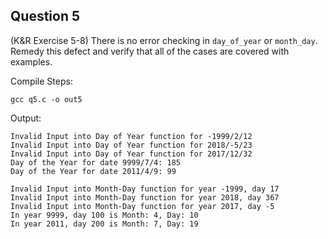 ## Question 5

(K&R Exercise 5-8) There is no error checking in <code>day_of_year</code> or <code>month_day</code>. Remedy this defect and verify that all of the cases are covered with examples.

Compile Steps:

	gcc q5.c -o out5

Output:

	Invalid Input into Day of Year function for -1999/2/12
	Invalid Input into Day of Year function for 2018/-5/23
	Invalid Input into Day of Year function for 2017/12/32
	Day of the Year for date 9999/7/4: 185
	Day of the Year for date 2011/4/9: 99

	Invalid Input into Month-Day function for year -1999, day 17
	Invalid Input into Month-Day function for year 2018, day 367
	Invalid Input into Month-Day function for year 2017, day -5
	In year 9999, day 100 is Month: 4, Day: 10
	In year 2011, day 200 is Month: 7, Day: 19
